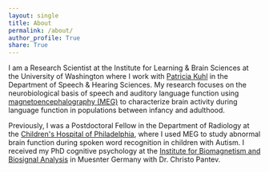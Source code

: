 ```yaml
---
layout: single
title: About
permalink: /about/
author_profile: True
share: True
---
```


I am a Research Scientist at the Institute for Learning & Brain Sciences
at the University of Washington where I work with [Patricia Kuhl](http://ilabs.uw.edu/institute-faculty/bio/i-labs-patricia-k-kuhl-phd)
in the Department of Speech & Hearing Sciences. My research focuses on the
neurobiological basis of speech and auditory language function
using [magnetoencephalography (MEG)](https://en.wikipedia.org/wiki/Magnetoencephalography)
to characterize brain activity during language function in populations between
infancy and adulthood.


Previously, I was a Postdoctoral Fellow in the Department of Radiology at the
[Children's Hospital of Philadelphia](http://www.chop.edu/treatments/magnetoencephalography-meg-scan),
where I used MEG to study abnormal brain function during spoken word recognition
in children with Autism. I received my PhD cognitive psychology at the
[Institute for Biomagnetism and Biosignal Analysis](https://campus.uni-muenster.de/biomag/startseite/) in
Muesnter Germany with Dr. Christo Pantev.

